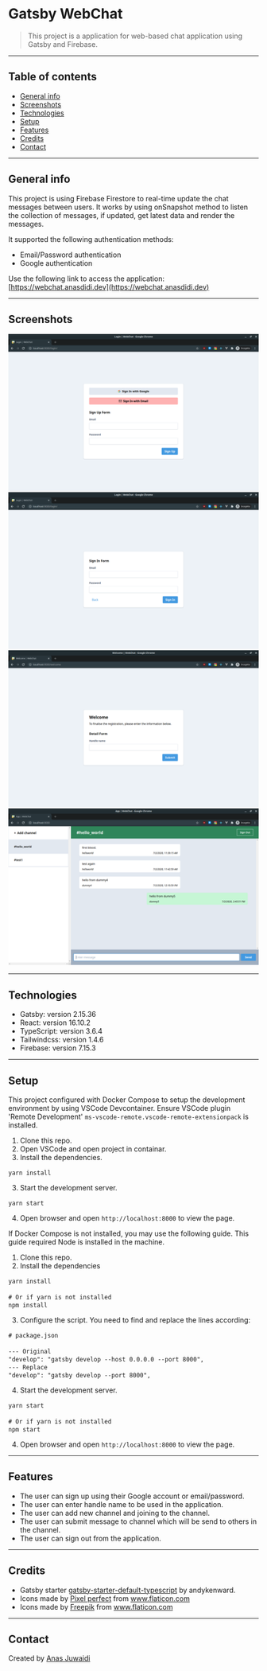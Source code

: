 # Gatsby WebChat
> This project is a application for web-based chat application using Gatsby and Firebase.

---

## Table of contents
* [General info](#general-info)
* [Screenshots](#screenshots)
* [Technologies](#technologies)
* [Setup](#setup)
* [Features](#features)
* [Credits](#credits)
* [Contact](#contact)

---

## General info
This project is using Firebase Firestore to real-time update the chat messages between users.
It works by using onSnapshot method to listen the collection of messages, if updated, get latest data and render the messages.

It supported the following authentication methods:
- Email/Password authentication
- Google authentication

Use the following link to access the application: [https://webchat.anasdidi.dev](https://webchat.anasdidi.dev)

---

## Screenshots
![Sign up form](./screenshot/01-sign-up-form.png)
![Sign in form](./screenshot/02-sign-in-form.png)
![Welcome form](./screenshot/03-welcome-form.png)
![Index](./screenshot/04-index.png)

---

## Technologies
* Gatsby: version 2.15.36
* React: version 16.10.2
* TypeScript: version 3.6.4
* Tailwindcss: version 1.4.6
* Firebase: version 7.15.3

---

## Setup
This project configured with Docker Compose to setup the development environment by using VSCode Devcontainer.
Ensure VSCode plugin 'Remote Development' `ms-vscode-remote.vscode-remote-extensionpack` is installed.

1. Clone this repo.
2. Open VSCode and open project in containar.
3. Install the dependencies.
```
yarn install
```
3. Start the development server.
```
yarn start
```
4. Open browser and open `http://localhost:8000` to view the page.

If Docker Compose is not installed, you may use the following guide.
This guide required Node is installed in the machine.

1. Clone this repo.
2. Install the dependencies
```
yarn install

# Or if yarn is not installed
npm install
```
3. Configure the script. You need to find and replace the lines according:
```
# package.json

--- Original
"develop": "gatsby develop --host 0.0.0.0 --port 8000",
--- Replace
"develop": "gatsby develop --port 8000",
```
4. Start the development server.
```
yarn start

# Or if yarn is not installed
npm start
```
4. Open browser and open `http://localhost:8000` to view the page.

---

## Features
* The user can sign up using their Google account or email/password.
* The user can enter handle name to be used in the application.
* The user can add new channel and joining to the channel.
* The user can submit message to channel which will be send to others in the channel.
* The user can sign out from the application.

---

## Credits
* Gatsby starter [gatsby-starter-default-typescript](https://www.gatsbyjs.org/starters/andykenward/gatsby-starter-default-typescript/) by andykenward.
* Icons made by <a href="https://www.flaticon.com/authors/pixel-perfect" title="Pixel perfect">Pixel perfect</a> from <a href="https://www.flaticon.com/" title="Flaticon"> www.flaticon.com</a>
* Icons made by <a href="https://www.flaticon.com/authors/freepik" title="Freepik">Freepik</a> from <a href="https://www.flaticon.com/" title="Flaticon"> www.flaticon.com</a>

---

## Contact
Created by [Anas Juwaidi](mailto:anas.didi95@gmail.com)
